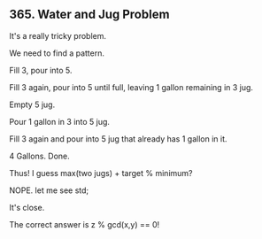 ## 365. Water and Jug Problem

It's a really tricky problem. 

We need to find a pattern.


Fill 3, pour into 5.

Fill 3 again, pour into 5 until full, leaving 1 gallon remaining in 3 jug.

Empty 5 jug.

Pour 1 gallon in 3 into 5 jug.

Fill 3 again and pour into 5 jug that already has 1 gallon in it.

4 Gallons. Done.

Thus! I guess max(two jugs) + target % minimum?

NOPE. let me see std;

It's close.

The correct answer is z % gcd(x,y) == 0!
